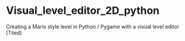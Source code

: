 # Visual_level_editor_2D_python
Creating a Mario style level in Python / Pygame with a visual level editor [Tiled]
